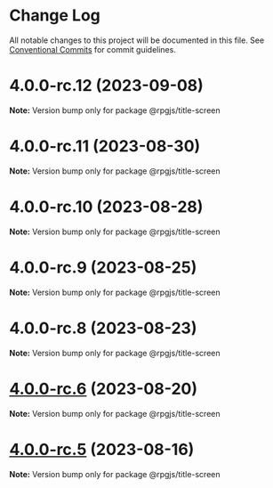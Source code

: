 # Change Log

All notable changes to this project will be documented in this file.
See [Conventional Commits](https://conventionalcommits.org) for commit guidelines.

# 4.0.0-rc.12 (2023-09-08)

**Note:** Version bump only for package @rpgjs/title-screen





# 4.0.0-rc.11 (2023-08-30)

**Note:** Version bump only for package @rpgjs/title-screen





# 4.0.0-rc.10 (2023-08-28)

**Note:** Version bump only for package @rpgjs/title-screen





# 4.0.0-rc.9 (2023-08-25)

**Note:** Version bump only for package @rpgjs/title-screen





# 4.0.0-rc.8 (2023-08-23)

**Note:** Version bump only for package @rpgjs/title-screen





# [4.0.0-rc.6](https://github.com/RSamaium/RPG-JS/compare/v4.0.0-rc.5...v4.0.0-rc.6) (2023-08-20)

**Note:** Version bump only for package @rpgjs/title-screen





# [4.0.0-rc.5](https://github.com/RSamaium/RPG-JS/compare/v4.0.0-rc.4...v4.0.0-rc.5) (2023-08-16)

**Note:** Version bump only for package @rpgjs/title-screen
